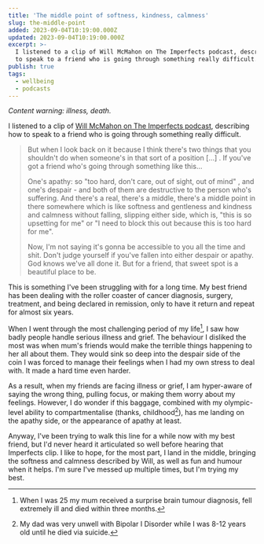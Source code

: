 ```yaml
---
title: 'The middle point of softness, kindness, calmness'
slug: the-middle-point
added: 2023-09-04T10:19:00.000Z
updated: 2023-09-04T10:19:00.000Z
excerpt: >-
  I listened to a clip of Will McMahon on The Imperfects podcast, describing how
  to speak to a friend who is going through something really difficult.
publish: true
tags:
  - wellbeing
  - podcasts
---
```



*Content warning: illness, death.*

I listened to a clip of [Will McMahon on The Imperfects podcast](https://podcasts.apple.com/au/podcast/dr-emily-friendship-4-eva/id1476501557?i=1000625857306), describing how to speak to a friend who is going through something really difficult.

> But when I look back on it because I think there's two things that you shouldn't do when someone's in that sort of a position \[...\] . If you've got a friend who's going through something like this...
> 
> One's apathy: so "too hard, don't care, out of sight, out of mind" , and one's despair  - and both of them are destructive to the person who's suffering.
> And there's a real, there's a middle, there's a middle point in there somewhere which is like softness and gentleness and kindness and calmness without falling, slipping either side, which is, "this is so upsetting for me" or "I need to block this out because this is too hard for me".
> 
> Now, I'm not saying it's gonna be accessible to you all the time and shit. Don't judge yourself if you've fallen into either despair or apathy. God knows we've all done it. But for a friend, that sweet spot is a beautiful place to be.

This is something I've been struggling with for a long time. My best friend has been dealing with the roller coaster of cancer diagnosis, surgery, treatment, and being declared in remission, only to have it return and repeat for almost six years.

When I went through the most challenging period of my life[^1], I saw how badly people handle serious illness and grief. The behaviour I disliked the most was when mum's friends would make the terrible things happening to her all about them. They would sink so deep into the despair side of the coin I was forced to manage their feelings when I had my own stress to deal with. It made a hard time even harder.

As a result, when my friends are facing illness or grief, I am hyper-aware of saying the wrong thing, pulling focus, or making them worry about my feelings. However, I do wonder if this baggage, combined with my olympic-level ability to compartmentalise (thanks, childhood[^2]), has me landing on the apathy side, or the appearance of apathy at least.

Anyway, I've been trying to walk this line for a while now with my best friend, but I'd never heard it articulated so well before hearing that Imperfects clip. I like to hope, for the most part, I land in the middle, bringing the softness and calmness described by Will, as well as fun and humour when it helps. I'm sure I've messed up multiple times, but I'm trying my best.


[^1]: When I was 25 my mum received a surprise brain tumour diagnosis, fell extremely ill and died within three months.

[^2]: My dad was very unwell with Bipolar I Disorder while I was 8-12 years old until he died via suicide.
